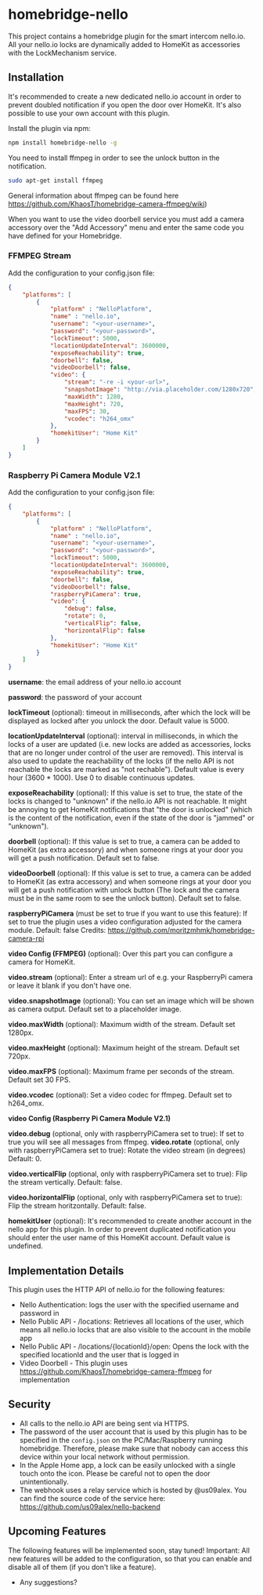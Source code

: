 # homebridge-nello

This project contains a homebridge plugin for the smart intercom nello.io. All your nello.io locks are dynamically added to HomeKit as accessories with the LockMechanism service.

## Installation

It's recommended to create a new dedicated nello.io account in order to prevent doubled notification if you open the door over HomeKit. It's also possible to use your own account with this plugin.

Install the plugin via npm:

```bash
npm install homebridge-nello -g
```

You need to install ffmpeg in order to see the unlock button in the notification.
```bash
sudo apt-get install ffmpeg
```
General information about ffmpeg can be found here https://github.com/KhaosT/homebridge-camera-ffmpeg/wiki)

When you want to use the video doorbell service you must add a camera accessory over the "Add Accessory" menu and enter the same code you have defined for your Homebridge.

### FFMPEG Stream
Add the configuration to your config.json file:

```json
{
    "platforms": [
        {
            "platform" : "NelloPlatform",
            "name" : "nello.io",
            "username": "<your-username>",
            "password": "<your-password>",
            "lockTimeout": 5000,
            "locationUpdateInterval": 3600000,
            "exposeReachability": true,
            "doorbell": false,
            "videoDoorbell": false,
            "video": {
                "stream": "-re -i <your-url>",
                "snapshotImage": "http://via.placeholder.com/1280x720",
                "maxWidth": 1280,
                "maxHeight": 720,
                "maxFPS": 30,
                "vcodec": "h264_omx"
            },
            "homekitUser": "Home Kit"
        }
    ]
}
```

### Raspberry Pi Camera Module V2.1
Add the configuration to your config.json file:

```json
{
    "platforms": [
        {
            "platform" : "NelloPlatform",
            "name" : "nello.io",
            "username": "<your-username>",
            "password": "<your-password>",
            "lockTimeout": 5000,
            "locationUpdateInterval": 3600000,
            "exposeReachability": true,
            "doorbell": false,
            "videoDoorbell": false,
            "raspberryPiCamera": true,
            "video": {
                "debug": false,
                "rotate": 0,
                "verticalFlip": false,
                "horizontalFlip": false
            },
            "homekitUser": "Home Kit"
        }
    ]
}
```

**username**: the email address of your nello.io account

**password**: the password of your account

**lockTimeout** (optional): timeout in milliseconds, after which the lock will be displayed as locked after you unlock the door. Default value is 5000.

**locationUpdateInterval** (optional): interval in milliseconds, in which the locks of a user are updated (i.e. new locks are added as accessories, locks that are no longer under control of the user are removed). This interval is also used to update the reachability of the locks (if the nello API is not reachable the locks are marked as "not rechable"). Default value is every hour (3600 * 1000). Use 0 to disable continuous updates.

**exposeReachability** (optional): If this value is set to true, the state of the locks is changed to "unknown" if the nello.io API is not reachable. It might be annoying to get HomeKit notifications that "the door is unlocked" (which is the content of the notification, even if the state of the door is "jammed" or "unknown").

**doorbell** (optional): If this value is set to true, a camera can be added to HomeKit (as extra accessory) and when someone rings at your door you will get a push notification. Default set to false.

**videoDoorbell** (optional): If this value is set to true, a camera can be added to HomeKit (as extra accessory) and when someone rings at your door you will get a push notification with unlock button (The lock and the camera must be in the same room to see the unlock button). Default set to false.

**raspberryPiCamera** (must be set to true if you want to use this feature): If set to true the plugin uses a video configuration adjusted for the camera module. Default: false Credits: https://github.com/moritzmhmk/homebridge-camera-rpi

**video Config (FFMPEG)** (optional): Over this part you can configure a camera for HomeKit.

**video.stream** (optional): Enter a stream url of e.g. your RaspberryPi camera or leave it blank if you don't have one.

**video.snapshotImage** (optional): You can set an image which will be shown as camera output. Default set to a placeholder image.

**video.maxWidth** (optional): Maximum width of the stream. Default set 1280px.

**video.maxHeight** (optional): Maximum height of the stream. Default set 720px.

**video.maxFPS** (optional): Maximum frame per seconds of the stream. Default set 30 FPS.

**video.vcodec** (optional): Set a video codec for ffmpeg. Default set to h264_omx.

**video Config (Raspberry Pi Camera Module V2.1)**

**video.debug** (optional, only with raspberryPiCamera set to true): If set to true you will see all messages from ffmpeg.
**video.rotate** (optional, only with raspberryPiCamera set to true): Rotate the video stream (in degrees) Default: 0.

**video.verticalFlip** (optional, only with raspberryPiCamera set to true): Flip the stream vertically. Default: false.

**video.horizontalFlip** (optional, only with raspberryPiCamera set to true): Flip the stream horitzontally. Default: false.

**homekitUser** (optional): It's recommended to create another account in the nello app for this plugin. In order to prevent duplicated notification you should enter the user name of this HomeKit account. Default value is undefined.

## Implementation Details

This plugin uses the HTTP API of nello.io for the following features:
* Nello Authentication: logs the user with the specified username and password in
* Nello Public API - /locations: Retrieves all locations of the user, which means all nello.io locks that are also visible to the account in the mobile app
* Nello Public API - /locations/{locationId}/open: Opens the lock with the specified locationId and the user that is logged in
* Video Doorbell - This plugin uses https://github.com/KhaosT/homebridge-camera-ffmpeg for implementation 

## Security

* All calls to the nello.io API are being sent via HTTPS. 
* The password of the user account that is used by this plugin has to be specified in the `config.json` on the PC/Mac/Raspberry running homebridge. Therefore, please make sure that nobody can access this device within your local network without permission. 
* In the Apple Home app, a lock can be easily unlocked with a single touch onto the icon. Please be careful not to open the door unintentionally.
* The webhook uses a relay service which is hosted by @us09alex. You can find the source code of the service here: https://github.com/us09alex/nello-backend

## Upcoming Features

The following features will be implemented soon, stay tuned!
Important: All new features will be added to the configuration, so that you can enable and disable all of them (if you don't like a feature).

* Any suggestions?

